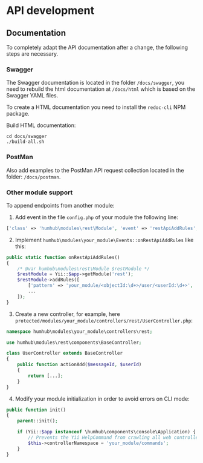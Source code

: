 # API development 

## Documentation

To completely adapt the API documentation after a change, the following steps are necessary.

### Swagger

The Swagger documentation is located in the folder `/docs/swagger`, you need to rebuild the html documentation 
at `/docs/html` which is based on the Swagger YAML files.

To create a HTML documentation you need to install the `redoc-cli` NPM package.

Build HTML documentation:

```
cd docs/swagger
./build-all.sh
```

### PostMan

Also add examples to the PostMan API request collection located in the folder: `/docs/postman`.

### Other module support

To append endpoints from another module:

1) Add event in the file `config.php` of your module the following line:

```php
['class' => 'humhub\modules\rest\Module', 'event' => 'restApiAddRules', 'callback' => ['humhub\modules\your_module\Events', 'onRestApiAddRules']],
```

2) Implement `humhub\modules\your_module\Events::onRestApiAddRules` like this:

```php
public static function onRestApiAddRules()
{
    /* @var humhub\modules\rest\Module $restModule */
    $restModule = Yii::$app->getModule('rest');
    $restModule->addRules([
        ['pattern' => 'your_module/<objectId:\d+>/user/<userId:\d+>', 'route' => 'your_module/rest/user/add', 'verb' => 'POST'],
        ...
    ]);
}
```

3) Create a new controller, for example, here `protected/modules/your_module/controllers/rest/UserController.php`:

```php
namespace humhub\modules\your_module\controllers\rest;

use humhub\modules\rest\components\BaseController;

class UserController extends BaseController
{
    public function actionAdd($messageId, $userId)
    {
        return [...];
    }
}
```

4) Modify your module initialization in order to avoid errors on CLI mode:

```php
public function init()
{
    parent::init();

    if (Yii::$app instanceof \humhub\components\console\Application) {
        // Prevents the Yii HelpCommand from crawling all web controllers and possibly throwing errors at REST endpoints if the REST module is not available.
        $this->controllerNamespace = 'your_module/commands';
    }
}
```

